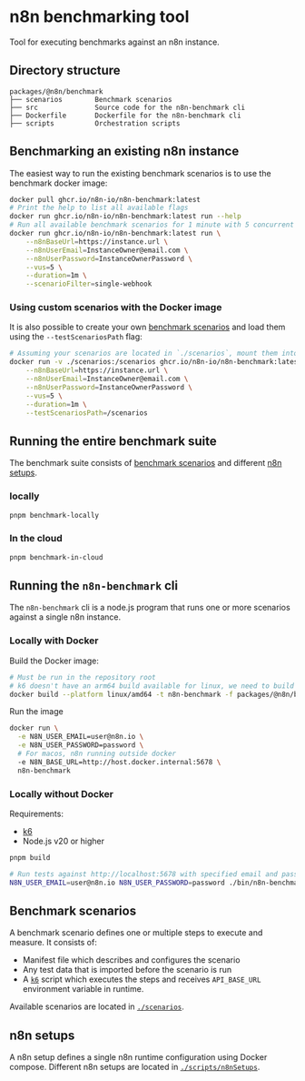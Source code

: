 # n8n benchmarking tool

Tool for executing benchmarks against an n8n instance.

## Directory structure

```text
packages/@n8n/benchmark
├── scenarios        Benchmark scenarios
├── src              Source code for the n8n-benchmark cli
├── Dockerfile       Dockerfile for the n8n-benchmark cli
├── scripts          Orchestration scripts
```

## Benchmarking an existing n8n instance

The easiest way to run the existing benchmark scenarios is to use the benchmark docker image:

```sh
docker pull ghcr.io/n8n-io/n8n-benchmark:latest
# Print the help to list all available flags
docker run ghcr.io/n8n-io/n8n-benchmark:latest run --help
# Run all available benchmark scenarios for 1 minute with 5 concurrent requests
docker run ghcr.io/n8n-io/n8n-benchmark:latest run \
	--n8nBaseUrl=https://instance.url \
	--n8nUserEmail=InstanceOwner@email.com \
	--n8nUserPassword=InstanceOwnerPassword \
	--vus=5 \
	--duration=1m \
	--scenarioFilter=single-webhook
```

### Using custom scenarios with the Docker image

It is also possible to create your own [benchmark scenarios](#benchmark-scenarios) and load them using the `--testScenariosPath` flag:

```sh
# Assuming your scenarios are located in `./scenarios`, mount them into `/scenarios` in the container
docker run -v ./scenarios:/scenarios ghcr.io/n8n-io/n8n-benchmark:latest run \
	--n8nBaseUrl=https://instance.url \
	--n8nUserEmail=InstanceOwner@email.com \
	--n8nUserPassword=InstanceOwnerPassword \
	--vus=5 \
	--duration=1m \
	--testScenariosPath=/scenarios
```

## Running the entire benchmark suite

The benchmark suite consists of [benchmark scenarios](#benchmark-scenarios) and different [n8n setups](#n8n-setups).

### locally

```sh
pnpm benchmark-locally
```

### In the cloud

```sh
pnpm benchmark-in-cloud
```

## Running the `n8n-benchmark` cli

The `n8n-benchmark` cli is a node.js program that runs one or more scenarios against a single n8n instance.

### Locally with Docker

Build the Docker image:

```sh
# Must be run in the repository root
# k6 doesn't have an arm64 build available for linux, we need to build against amd64
docker build --platform linux/amd64 -t n8n-benchmark -f packages/@n8n/benchmark/Dockerfile .
```

Run the image

```sh
docker run \
  -e N8N_USER_EMAIL=user@n8n.io \
  -e N8N_USER_PASSWORD=password \
  # For macos, n8n running outside docker
  -e N8N_BASE_URL=http://host.docker.internal:5678 \
  n8n-benchmark
```

### Locally without Docker

Requirements:

- [k6](https://grafana.com/docs/k6/latest/set-up/install-k6/)
- Node.js v20 or higher

```sh
pnpm build

# Run tests against http://localhost:5678 with specified email and password
N8N_USER_EMAIL=user@n8n.io N8N_USER_PASSWORD=password ./bin/n8n-benchmark run
```

## Benchmark scenarios

A benchmark scenario defines one or multiple steps to execute and measure. It consists of:

- Manifest file which describes and configures the scenario
- Any test data that is imported before the scenario is run
- A [`k6`](https://grafana.com/docs/k6/latest/using-k6/http-requests/) script which executes the steps and receives `API_BASE_URL` environment variable in runtime.

Available scenarios are located in [`./scenarios`](./scenarios/).

## n8n setups

A n8n setup defines a single n8n runtime configuration using Docker compose. Different n8n setups are located in [`./scripts/n8nSetups`](./scripts/n8nSetups).
